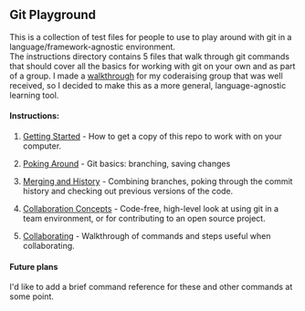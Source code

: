 ## Git Playground

This is a collection of test files for people to use to play around with git in a language/framework-agnostic environment.  
The instructions directory contains 5 files that walk through git commands that should cover all the basics for working with git on your own and as part of a group.  I made a [walkthrough](https://github.com/esoergel/meta/wiki/Git-Walkthrough) for my coderaising group that was well received, so I decided to make this as a more general, language-agnostic learning tool.

#### Instructions:

 1. [Getting Started](instructions/1-getting_started.md) -
    How to get a copy of this repo to work with on your computer.

 1. [Poking Around](instructions/2-poking_around.md) - 
    Git basics: branching, saving changes

 1. [Merging and History](instructions/3-merging_and_history.md) - 
    Combining branches, poking through the commit history and checking out previous versions of the code.

 1. [Collaboration Concepts](instructions/4-collaboration_concepts.md) - 
    Code-free, high-level look at using git in a team environment, or for contributing to an open source project.

 1. [Collaborating](instructions/collaborating.md) - 
    Walkthrough of commands and steps useful when collaborating.


#### Future plans
I'd like to add a brief command reference for these and other commands at some point.
